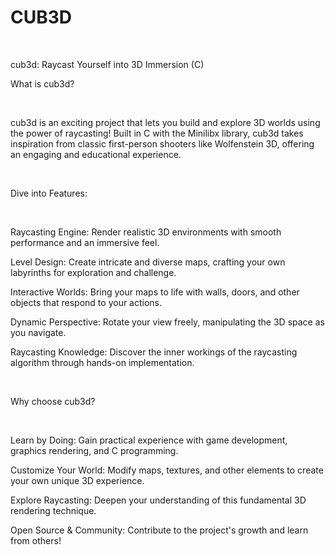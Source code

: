 # CUB3D


<p><br></p>
<p>cub3d: Raycast Yourself into 3D Immersion (C)</p>
<p>What is cub3d?</p>
<p><br></p>
<p>cub3d is an exciting project that lets you build and explore 3D worlds using the power of raycasting! Built in C with the Minilibx library, cub3d takes inspiration from classic first-person shooters like Wolfenstein 3D, offering an engaging and educational experience.</p>
<p><br></p>
<p>Dive into Features:</p>
<p><br></p>
<p>Raycasting Engine: Render realistic 3D environments with smooth performance and an immersive feel.</p>
<p>Level Design: Create intricate and diverse maps, crafting your own labyrinths for exploration and challenge.</p>
<p>Interactive Worlds: Bring your maps to life with walls, doors, and other objects that respond to your actions.</p>
<p>Dynamic Perspective: Rotate your view freely, manipulating the 3D space as you navigate.</p>
<p>Raycasting Knowledge: Discover the inner workings of the raycasting algorithm through hands-on implementation.</p>
<p><br></p>
<p>Why choose cub3d?</p>
<p><br></p>
<p>Learn by Doing: Gain practical experience with game development, graphics rendering, and C programming.</p>
<p>Customize Your World: Modify maps, textures, and other elements to create your own unique 3D experience.</p>
<p>Explore Raycasting: Deepen your understanding of this fundamental 3D rendering technique.</p>
<p>Open Source &amp; Community: Contribute to the project&apos;s growth and learn from others!</p>
